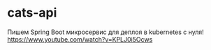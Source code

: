 # cats-api
Пишем Spring Boot микросервис для деплоя в kubernetes с нуля! https://www.youtube.com/watch?v=KPLJ0i5Ocws
